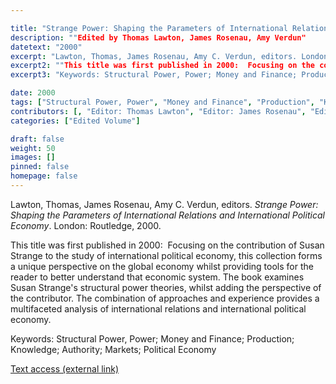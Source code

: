 ```yaml
---

title: "Strange Power: Shaping the Parameters of International Relations and International Political Economy"
description: ""Edited by Thomas Lawton, James Rosenau, Amy Verdun"
datetext: "2000"
excerpt: "Lawton, Thomas, James Rosenau, Amy C. Verdun, editors. London: Routledge, 2000. "
excerpt2: ""This title was first published in 2000:  Focusing on the contribution of Susan Strange to the study of international political economy, this collection forms a unique perspective on the global economy whilst providing tools for the reader to better understand that economic system. The book examines Susan Strange's structural power theories, whilst adding the perspective of the contributor. The combination of approaches and experience provides a multifaceted analysis of international relations and international political economy.""
excerpt3: "Keywords: Structural Power, Power; Money and Finance; Production; Knowledge; Authority; Markets; Political Economy"

date: 2000
tags: ["Structural Power, Power", "Money and Finance", "Production", "Knowledge", "Authority", "Strange-Influenced Works", "2000's"]
contributors: [, "Editor: Thomas Lawton", "Editor: James Rosenau", "Editor: Amy C. Verdun"]
categories: ["Edited Volume"]

draft: false
weight: 50
images: []
pinned: false
homepage: false
---
```


Lawton, Thomas, James Rosenau, Amy C. Verdun, editors. *Strange Power: Shaping the Parameters of International Relations and International Political Economy*. London: Routledge, 2000.

This title was first published in 2000:  Focusing on the contribution of Susan Strange to the study of international political economy, this collection forms a unique perspective on the global economy whilst providing tools for the reader to better understand that economic system. The book examines Susan Strange's structural power theories, whilst adding the perspective of the contributor. The combination of approaches and experience provides a multifaceted analysis of international relations and international political economy.

Keywords: Structural Power, Power; Money and Finance; Production; Knowledge; Authority; Markets; Political Economy

[Text access (external link)](https://www.worldcat.org/title/1022846081)

